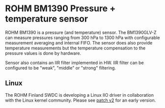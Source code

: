 # ROHM BM1390 Pressure + temperature sensor

ROHM BM1390 is a pressure (and temperature) sensor.
The BM1390GLV-Z can measure pressures ranging from 300 hPa to 1300 hPa with
configurable measurement averaging and internal FIFO. The sensor does also
provide temperature measurements but the temperature compensation to the
pressure values is done by hardware.

Sensor also contains an IIR filter implemented in HW. IIR filter can be
configured to be "weak", "middle" or "strong" filtering.

## Linux

The ROHM Finland SWDC is developing a Linux IIO driver in collaboration with the Linux kernel community. Please see [patch v2](https://lore.kernel.org/all/cover.1694760170.git.mazziesaccount@gmail.com/) for an early version.
